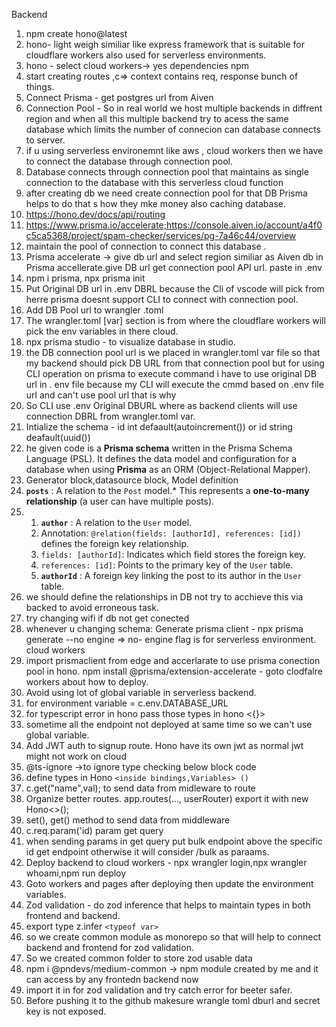 
Backend

1. npm create hono@latest
2. hono- light weigh similiar like express framework that is suitable for cloudflare workers also used for serverless environments.
3. hono - select cloud workers-> yes dependencies npm
4. start creating routes ,c=> context contains req, response bunch of things.
5. Connect Prisma - get postgres url from Aiven
6. Connection Pool - So in real world we host multiple backends in diffrent region and when all this multiple backend try to acess the same database which limits the number of connecion can database connects to server.
7. if u using serverless environemnt like aws , cloud workers then we have to connect the database through connection pool.
8. Database connects through connection pool that maintains as single connection to the database with this serverless cloud function
9. after creating db we need create connection pool for that DB Prisma helps to do that s how they mke money also caching database.
10. https://hono.dev/docs/api/routing
11. https://www.prisma.io/accelerate;https://console.aiven.io/account/a4f0c5ca5368/project/spam-checker/services/pg-7a46c44/overview
12. maintain the pool of connection to connect this database .
13. Prisma accelerate -> give db url and select region similiar as Aiven db in Prisma accellerate.give DB url get connection pool API url. paste in .env
14. npm i prisma, npx prisma init
15. Put Original DB url in .env DBRL because the Cli of vscode will pick from herre prisma doesnt support CLI to  connect with connection pool.
16. Add DB Pool url to wrangler .toml
17. The wrangler.toml [var] section is from where the cloudflare workers will pick the env variables in there cloud.
18. npx prisma studio - to visualize database in studio.
19. the DB connection pool url is we placed in wrangler.toml var file so that my backend should pick DB URL from that connection pool but for using CLI operation on prisma to execute command i have to use original DB url in . env file because my CLI will execute the cmmd based on .env file url and can't use pool url that is why
20. So CLI use .env Original DBURL  where as backend clients will use connection DBRL from wrangler.toml var.
21. Intialize the schema - id int defaault(autoincrement()) or id string deafault(uuid())
22. he given code is a **Prisma schema** written in the Prisma Schema Language (PSL). It defines the data model and configuration for a database when using **Prisma** as an ORM (Object-Relational Mapper).
23. Generator block,datasource block, Model definition
24. **`posts`** : A relation to the `Post` model.* This represents a **one-to-many relationship** (a user can have multiple posts).
25. 1. **`author`** : A relation to the `User` model.
    2. Annotation: `@relation(fields: [authorId], references: [id])` defines the foreign key relationship.
    3. `fields: [authorId]`: Indicates which field stores the foreign key.
    4. `references: [id]`: Points to the primary key of the `User` table.
    5. **`authorId`** : A foreign key linking the post to its author in the `User` table.
26. we should define the relationships in DB not try to acchieve this via backed to avoid erroneous task.
27. try changing wifi if db not get conected
28. whenever u changing schema: Generate prisma client - npx prisma generate --no engine => no- engine flag is for serverless environment. cloud workers
29. import prismaclient from edge and accerlarate to use prisma conection pool in hono. npm install @prisma/extension-accelerate - goto clodfalre workers about how to deploy.
30. Avoid using lot of global variable in serverless backend.
31. for environment variable = c.env.DATABASE_URL
32. for typescript error in hono pass those types in hono <{}>
33. sometime all the endpoint not deployed at same time so we can't use global variable.
34. Add JWT auth to signup route. Hono have its own jwt as normal jwt might not work on cloud
35. @ts-ignore ->to ignore type checking below block code
36. define types in Hono `<inside bindings,Variables> ()`
37. c.get("name",val); to send data from midleware to route
38. Organize better routes. app.routes(..., userRouter) export it with new Hono<>();
39. set(), get() method to send data from middleware
40. c.req.param('id) param get query
41. when sending params in get query put bulk endpoint above the specific id get endpoint otherwise it will consider  /bulk as paraams.
42. Deploy backend to cloud workers - npx wrangler login,npx wrangler whoami,npm run deploy
43. Goto workers and pages after deploying then update the environment variables.
44. Zod validation - do zod inference that helps to maintain types in both frontend and backend.
45. export type z.infer `<typeof var>`
46. so we create common module as monorepo so that will help to connect backend and frontend for zod validation.
47. So we created common folder to store zod usable data
48. npm i @pndevs/medium-common -> npm module created by me and it can access by any frontedn backend now
49. import it in for zod validation and try catch error for beeter safer.
50. Before pushing it to the github makesure wrangle toml dburl and secret key is not exposed.
